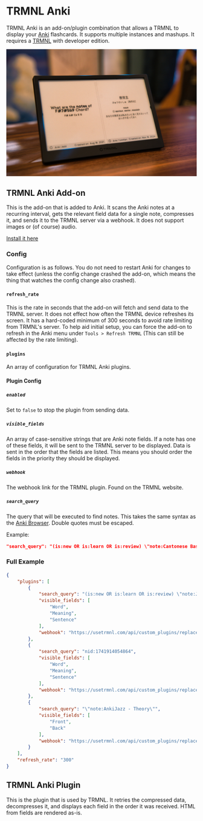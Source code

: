 # TRMNL Anki

TRMNL Anki is an add-on/plugin combination that allows a TRMNL to display your [Anki](https://apps.ankiweb.net/) flashcards. It supports multiple instances and mashups. It requires a [TRMNL](https://usetrmnl.com/?ref=justthomas) with developer edition.

![Screenshot of TRMNL mashups with two instances of TRMNL Anki](https://raw.githubusercontent.com/ItsJustThomas/trmnl-anki/refs/heads/main/example.jpg)

## TRMNL Anki Add-on

This is the add-on that is added to Anki. It scans the Anki notes at a recurring interval, gets the relevant field data for a single note, compresses it, and sends it to the TRMNL server via a webhook. It does not support images or (of course) audio.

[Install it here](https://ankiweb.net/shared/info/415381283)

### Config

Configuration is as follows. You do not need to restart Anki for changes to take effect (unless the config change crashed the add-on, which means the thing that watches the config change also crashed).

#### `refresh_rate`

This is the rate in seconds that the add-on will fetch and send data to the TRMNL server. It does not effect how often the TRMNL device refreshes its screen. It has a hard-coded minimum of 300 seconds to avoid rate limiting from TRMNL's server. To help aid initial setup, you can force the add-on to refresh in the Anki menu under `Tools > Refresh TRMNL` (This can still be affected by the rate limiting).

#### `plugins`

An array of configuration for TRMNL Anki plugins.

#### Plugin Config

##### `enabled`

Set to `false` to stop the plugin from sending data.

##### `visible_fields`

An array of case-sensitive strings that are Anki note fields. If a note has one of these fields, it will be sent to the TRMNL server to be displayed. Data is sent in the order that the fields are listed. This means you should order the fields in the priority they should be displayed.

##### `webhook`

The webhook link for the TRMNL plugin. Found on the TRMNL website.

##### `search_query`

The query that will be executed to find notes. This takes the same syntax as the [Anki Browser](https://docs.ankiweb.net/searching.html). Double quotes must be escaped.

Example:
```json
"search_query": "(is:new OR is:learn OR is:review) \"note:Cantonese Basic\""
```

### Full Example
```json
{
    "plugins": [
        {
            "search_query": "(is:new OR is:learn OR is:review) \"note:Japanese Sentence Mine\"",
            "visible_fields": [
                "Word",
                "Meaning",
                "Sentence"
            ],
            "webhook": "https://usetrmnl.com/api/custom_plugins/replace-this-1"
        },
        {
            "search_query": "nid:1741914054864",
            "visible_fields": [
                "Word",
                "Meaning",
                "Sentence"
            ],
            "webhook": "https://usetrmnl.com/api/custom_plugins/replace-this-2"
        },
        {
            "search_query": "\"note:AnkiJazz - Theory\"",
            "visible_fields": [
                "Front",
                "Back"
            ],
            "webhook": "https://usetrmnl.com/api/custom_plugins/replace-this-3"
        }
    ],
    "refresh_rate": "300"
}
```

## TRMNL Anki Plugin

This is the plugin that is used by TRMNL. It retries the compressed data, decompresses it, and displays each field in the order it was received. HTML from fields are rendered as-is.
